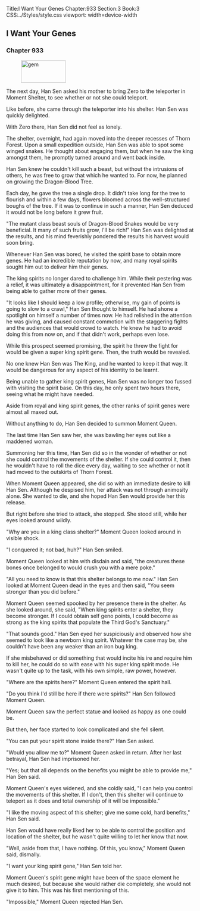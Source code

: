 Title:I Want Your Genes 
Chapter:933 
Section:3 
Book:3 
CSS:../Styles/style.css 
viewport: width=device-width
  
## I Want Your Genes
### Chapter 933
  
<figure>
	<img src="../Images/gem.gif" alt="gem" id="gem" width="120" height="60" />
</figure>
  

  
The next day, Han Sen asked his mother to bring Zero to the teleporter in Moment Shelter, to see whether or not she could teleport.

Like before, she came through the teleporter into his shelter. Han Sen was quickly delighted.

With Zero there, Han Sen did not feel as lonely.

The shelter, overnight, had again moved into the deeper recesses of Thorn Forest. Upon a small expedition outside, Han Sen was able to spot some winged snakes. He thought about engaging them, but when he saw the king amongst them, he promptly turned around and went back inside.

Han Sen knew he couldn't kill such a beast, but without the intrusions of others, he was free to grow that which he wanted to. For now, he planned on growing the Dragon-Blood Tree.

Each day, he gave the tree a single drop. It didn't take long for the tree to flourish and within a few days, flowers bloomed across the well-structured boughs of the tree. If it was to continue in such a manner, Han Sen deduced it would not be long before it grew fruit.

"The mutant class beast souls of Dragon-Blood Snakes would be very beneficial. It many of such fruits grow, I'll be rich!" Han Sen was delighted at the results, and his mind feverishly pondered the results his harvest would soon bring.

Whenever Han Sen was bored, he visited the spirit base to obtain more genes. He had an incredible reputation by now, and many royal spirits sought him out to deliver him their genes.

The king spirits no longer dared to challenge him. While their pestering was a relief, it was ultimately a disappointment, for it prevented Han Sen from being able to gather more of their genes.

"It looks like I should keep a low profile; otherwise, my gain of points is going to slow to a crawl," Han Sen thought to himself. He had shone a spotlight on himself a number of times now. He had relished in the attention he was giving, and caused constant commotion with the staggering fights and the audiences that would crowd to watch. He knew he had to avoid doing this from now on, and if that didn't work, perhaps even lose.

While this prospect seemed promising, the spirit he threw the fight for would be given a super king spirit gene. Then, the truth would be revealed.

No one knew Han Sen was The King, and he wanted to keep it that way. It would be dangerous for any aspect of his identity to be learnt.

Being unable to gather king spirit genes, Han Sen was no longer too fussed with visiting the spirit base. On this day, he only spent two hours there, seeing what he might have needed.

Aside from royal and king spirit genes, the other ranks of spirit genes were almost all maxed out.

Without anything to do, Han Sen decided to summon Moment Queen.

The last time Han Sen saw her, she was bawling her eyes out like a maddened woman.

Summoning her this time, Han Sen did so in the wonder of whether or not she could control the movements of the shelter. If she could control it, then he wouldn't have to roll the dice every day, waiting to see whether or not it had moved to the outskirts of Thorn Forest.

When Moment Queen appeared, she did so with an immediate desire to kill Han Sen. Although he despised him, her attack was not through animosity alone. She wanted to die, and she hoped Han Sen would provide her this release.

But right before she tried to attack, she stopped. She stood still, while her eyes looked around wildly.

"Why are you in a king class shelter?" Moment Queen looked around in visible shock.

"I conquered it; not bad, huh?" Han Sen smiled.

Moment Queen looked at him with disdain and said, "the creatures these bones once belonged to would crush you with a mere poke."

"All you need to know is that this shelter belongs to me now." Han Sen looked at Moment Queen dead in the eyes and then said, "You seem stronger than you did before."

Moment Queen seemed spooked by her presence there in the shelter. As she looked around, she said, "When king spirits enter a shelter, they become stronger. If I could obtain self geno points, I could become as strong as the king spirits that populate the Third God's Sanctuary."

"That sounds good." Han Sen eyed her suspiciously and observed how she seemed to look like a newborn king spirit. Whatever the case may be, she couldn't have been any weaker than an iron bug king.

If she misbehaved or did something that would incite his ire and require him to kill her, he could do so with ease with his super king spirit mode. He wasn't quite up to the task, with his own simple, raw power, however.

"Where are the spirits here?" Moment Queen entered the spirit hall.

"Do you think I'd still be here if there were spirits?" Han Sen followed Moment Queen.

Moment Queen saw the perfect statue and looked as happy as one could be.

But then, her face started to look complicated and she fell silent.

"You can put your spirit stone inside there?" Han Sen asked.

"Would you allow me to?" Moment Queen asked in return. After her last betrayal, Han Sen had imprisoned her.

"Yes; but that all depends on the benefits you might be able to provide me," Han Sen said.

Moment Queen's eyes widened, and she coldly said, "I can help you control the movements of this shelter. If I don't, then this shelter will continue to teleport as it does and total ownership of it will be impossible."

"I like the moving aspect of this shelter; give me some cold, hard benefits," Han Sen said.

Han Sen would have really liked her to be able to control the position and location of the shelter, but he wasn't quite willing to let her know that now.

"Well, aside from that, I have nothing. Of this, you know," Moment Queen said, dismally.

"I want your king spirit gene," Han Sen told her.

Moment Queen's spirit gene might have been of the space element he much desired, but because she would rather die completely, she would not give it to him. This was his first mentioning of this.

"Impossible," Moment Queen rejected Han Sen.